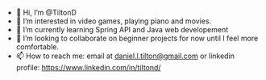 - 👋 Hi, I’m @TiltonD
- 👀 I’m interested in video games, playing piano and movies.
- 🌱 I’m currently learning Spring API and Java web developement
- 💞️ I’m looking to collaborate on beginner projects for now until I feel more comfortable.
- 📫 How to reach me: email at daniel.l.tilton@gmail.com or linkedin profile: https://www.linkedin.com/in/tiltond/

<!---
TiltonD/TiltonD is a ✨ special ✨ repository because its `README.md` (this file) appears on your GitHub profile.
You can click the Preview link to take a look at your changes.
--->
